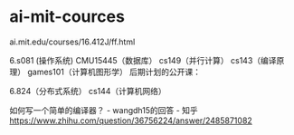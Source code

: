# ai-mit-cources



ai.mit.edu/courses/16.412J/ff.html





6.s081 (操作系统)
CMU15445（数据库）
cs149（并行计算）
cs143（编译原理）
games101（计算机图形学）
后期计划的公开课：

6.824（分布式系统）
cs144（计算机网络）

如何写一个简单的编译器？ - wangdh15的回答 - 知乎
https://www.zhihu.com/question/36756224/answer/2485871082




